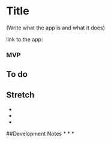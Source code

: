 # Title

(Write what the app is and what it does)

link to the app:

### MVP

## To do

## Stretch
  * 
  * 
  * 

##Development Notes
  *
  *
  *





  
